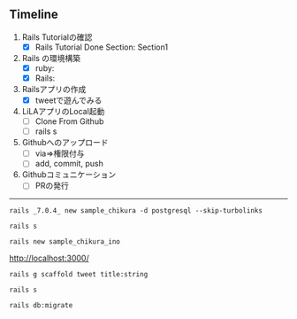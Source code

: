## Timeline
1. Rails Tutorialの確認
   - [x] Rails Tutorial Done Section: Section1
1. Rails の環境構築
   - [x] ruby: 
   - [x] Rails: 
1. Railsアプリの作成
   - [x] tweetで遊んでみる
3. LiLAアプリのLocal起動
   - [ ] Clone From Github
   - [ ] rails s
4. Githubへのアップロード
   - [ ] via=>権限付与
   - [ ] add, commit, push
5. Githubコミュニケーション
   - [ ] PRの発行

---

```
rails _7.0.4_ new sample_chikura -d postgresql --skip-turbolinks
```

```
rails s
```

```
rails new sample_chikura_ino
```

[http://localhost:3000/](http://localhost:3000/)

```
rails g scaffold tweet title:string
```

```
rails s
```

```
rails db:migrate
```





```
```
